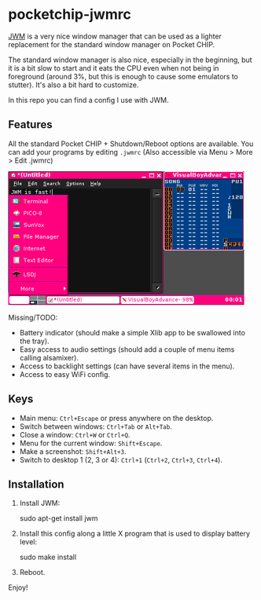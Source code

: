 # pocketchip-jwmrc

[JWM](https://joewing.net/projects/jwm/) is a very nice window manager that can be used as a lighter replacement 
for the standard window manager on Pocket CHIP. 

The standard window manager is also nice, especially in the beginning, but it is a bit slow to start and it eats 
the CPU even when not being in foreground (around 3%, but this is enough to cause some emulators to stutter).
It's also a bit hard to customize.

In this repo you can find a config I use with JWM. 

## Features 

All the standard Pocket CHIP + Shutdown/Reboot options are available. You can add your programs by editing `.jwmrc` (Also accessible via Menu > More > Edit .jwmrc)

![JWM on PocketCHIP Screenshot](./screenshot1.png)

Missing/TODO:

- Battery indicator (should make a simple Xlib app to be swallowed into the tray).
- Easy access to audio settings (should add a couple of menu items calling alsamixer).
- Access to backlight settings (can have several items in the menu).
- Access to easy WiFi config.

## Keys

- Main menu: `Ctrl+Escape` or press anywhere on the desktop.
- Switch between windows: `Ctrl+Tab` or `Alt+Tab`.
- Close a window: `Ctrl+W` or `Ctrl+Q`.
- Menu for the current window: `Shift+Escape`.
- Make a screenshot: `Shift+Alt+3`.
- Switch to desktop 1 (2, 3 or 4): `Ctrl+1` (`Ctrl+2`, `Ctrl+3`, `Ctrl+4`).

## Installation

1. Install JWM:

	sudo apt-get install jwm

2. Install this config along a little X program that is used to display battery level:

	sudo make install	

3. Reboot.

Enjoy!

